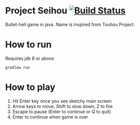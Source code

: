 # Project Seihou [![Build Status](https://travis-ci.org/plankp/Project-Seihou.svg?branch=master)](https://travis-ci.org/plankp/Project-Seihou)

Bullet-hell game in java. Name is inspired from Touhou Project.

# How to run

Requires jdk 8 or above

```gradlew run```

# How to play

1. Hit Enter key once you see sketchy main screen
2. Arrow keys to move, Shift to slow down, Z to fire
3. Escape to pause (Enter to continue or Q to quit)
4. Enter to continue when game is over